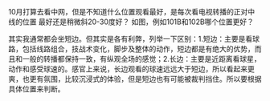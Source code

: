 
10月打算去看中网，但是不知道什么位置观看最好，是每次看电视转播的正对中线的位置 最好还是稍微斜20-30度好？
如图，例如101B和102B哪个位置更好？

其实我通常都会坐短边。但其实是各有利弊，列举一下区别：1.短边：主要是看球路，包括线路组合，技战术变化，脚步及整体的动作，短边都是有绝大的优势，而且和一般的转播都保持一致，有纵观全场的感觉；2.长边：主要是近距离看球星，动作和感受球速的。感官上来说，长边观看的球速远远大于短边，所以看起来更爽，也更有氛围，比较沉浸式的体验，但是短边也有可能被裁判挡住。所以要根据具体位置来判断。
